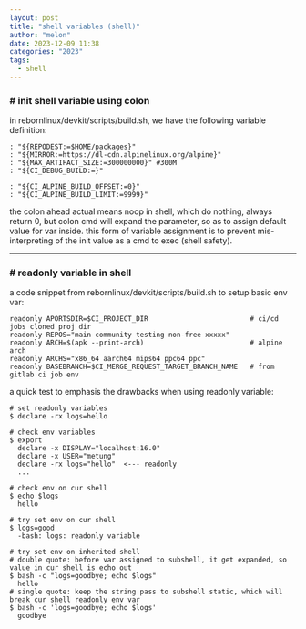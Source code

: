 ```yaml
---
layout: post
title: "shell variables (shell)"
author: "melon"
date: 2023-12-09 11:38
categories: "2023"
tags:
  - shell
---
```


### # init shell variable using colon
in rebornlinux/devkit/scripts/build.sh, we have the following variable definition:
```text
: "${REPODEST:=$HOME/packages}"
: "${MIRROR:=https://dl-cdn.alpinelinux.org/alpine}"
: "${MAX_ARTIFACT_SIZE:=300000000}" #300M
: "${CI_DEBUG_BUILD:=}"

: "${CI_ALPINE_BUILD_OFFSET:=0}"
: "${CI_ALPINE_BUILD_LIMIT:=9999}"
```
the colon ahead actual means noop in shell, which do nothing, always return 0,
but colon cmd will expand the parameter, so as to assign default value for var inside.
this form of variable assignment is to prevent mis-interpreting of the init value as a cmd to exec (shell safety).

<hr>

### # readonly variable in shell
a code snippet from rebornlinux/devkit/scripts/build.sh to setup basic env var:
```text
readonly APORTSDIR=$CI_PROJECT_DIR                         # ci/cd jobs cloned proj dir
readonly REPOS="main community testing non-free xxxxx"
readonly ARCH=$(apk --print-arch)                          # alpine arch
readonly ARCHS="x86_64 aarch64 mips64 ppc64 ppc"
readonly BASEBRANCH=$CI_MERGE_REQUEST_TARGET_BRANCH_NAME   # from gitlab ci job env
```

a quick test to emphasis the drawbacks when using readonly variable:
```text
# set readonly variables
$ declare -rx logs=hello

# check env variables
$ export
  declare -x DISPLAY="localhost:16.0"
  declare -x USER="metung"
  declare -rx logs="hello"  <--- readonly
  ...

# check env on cur shell
$ echo $logs
  hello

# try set env on cur shell
$ logs=good
  -bash: logs: readonly variable

# try set env on inherited shell
# double quote: before var assigned to subshell, it get expanded, so value in cur shell is echo out
$ bash -c "logs=goodbye; echo $logs"
  hello
# single quote: keep the string pass to subshell static, which will break cur shell readonly env var
$ bash -c 'logs=goodbye; echo $logs'
  goodbye
```
